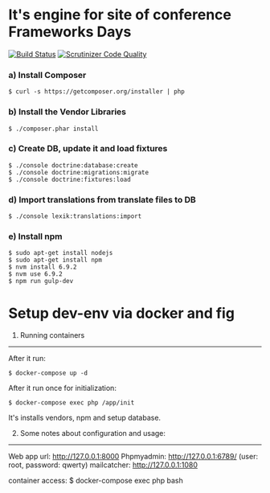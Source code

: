 It's engine for site of conference Frameworks Days
========================================

[![Build Status](https://secure.travis-ci.org/stfalcon/fwdays.png?branch=master)](https://travis-ci.org/stfalcon/fwdays)
[![Scrutinizer Code Quality](https://scrutinizer-ci.com/g/stfalcon/fwdays/badges/quality-score.png?b=master)](https://scrutinizer-ci.com/g/stfalcon/fwdays/?branch=master)

### a) Install Composer 

	$ curl -s https://getcomposer.org/installer | php

### b) Install the Vendor Libraries

    $ ./composer.phar install

### c) Create DB, update it and load fixtures

    $ ./console doctrine:database:create
    $ ./console doctrine:migrations:migrate
    $ ./console doctrine:fixtures:load

### d) Import translations from translate files to DB

    $ ./console lexik:translations:import

### e) Install npm

    $ sudo apt-get install nodejs
    $ sudo apt-get install npm
    $ nvm install 6.9.2
    $ nvm use 6.9.2
    $ npm run gulp-dev

Setup dev-env via docker and fig
========================================

1) Running containers
--------------------------------

After it run:

    $ docker-compose up -d
        
After it run once for initialization:
        
    $ docker-compose exec php /app/init 

It's installs vendors, npm and setup database.

2) Some notes about configuration and usage:
--------------------------------

Web app url: http://127.0.0.1:8000
Phpmyadmin: http://127.0.0.1:6789/ (user: root, password: qwerty)
mailcatcher: http://127.0.0.1:1080

container access: $ docker-compose exec php bash 
